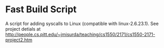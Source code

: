 # Fast Build Script
A script for adding syscalls to Linux (compatible with linux-2.6.23.1).
See project detials at http://people.cs.pitt.edu/~jmisurda/teaching/cs1550/2171/cs1550-2171-project2.htm

